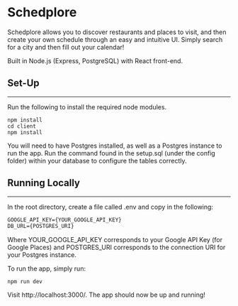 # Schedplore

Schedplore allows you to discover restaurants and places to visit, and then create your own schedule through an easy and intuitive UI. Simply search for a city and then fill out your calendar!

Built in Node.js (Express, PostgreSQL) with React front-end. 

## Set-Up
----

Run the following to install the required node modules. 

```terminal
npm install
cd client
npm install
```

You will need to have Postgres installed, as well as a Postgres instance to run the app. Run the command found in the setup.sql (under the config folder) within your database to configure the tables correctly.

## Running Locally
---

In the root directory, create a file called .env and copy in the following:

```txt
GOOGLE_API_KEY={YOUR_GOOGLE_API_KEY}
DB_URL={POSTGRES_URI}
```
Where YOUR_GOOGLE_API_KEY corresponds to your Google API Key (for Google Places) and
POSTGRES_URI corresponds to the connection URI for your Postgres instance. 

To run the app, simply run:

```terminal
npm run dev
```

Visit http://localhost:3000/. The app should now be up and running!
